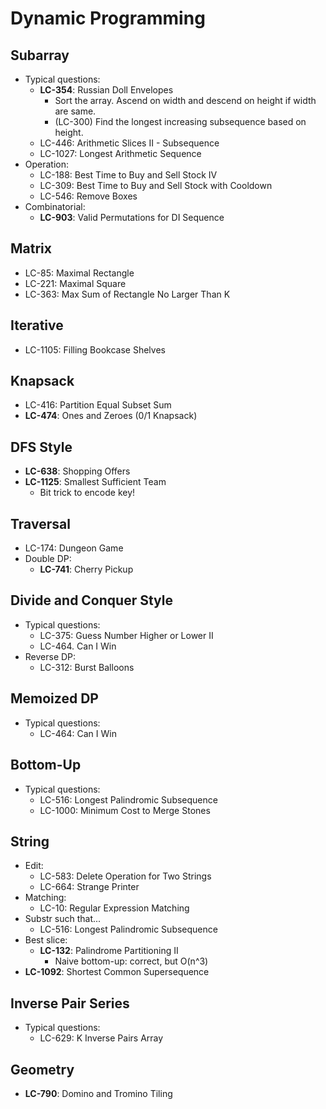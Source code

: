 # Dynamic Programming

## Subarray
- Typical questions:
	- **LC-354**: Russian Doll Envelopes
		- Sort the array. Ascend on width and descend on height if width are same.
		- (LC-300) Find the longest increasing subsequence based on height.
	- LC-446: Arithmetic Slices II - Subsequence
	- LC-1027: Longest Arithmetic Sequence
- Operation:
	- LC-188: Best Time to Buy and Sell Stock IV
	- LC-309: Best Time to Buy and Sell Stock with Cooldown
	- LC-546: Remove Boxes
- Combinatorial:
	- **LC-903**: Valid Permutations for DI Sequence

## Matrix
- LC-85: Maximal Rectangle
- LC-221: Maximal Square
- LC-363: Max Sum of Rectangle No Larger Than K

## Iterative
- LC-1105: Filling Bookcase Shelves

## Knapsack
- LC-416: Partition Equal Subset Sum
- **LC-474**: Ones and Zeroes (0/1 Knapsack)

## DFS Style
- **LC-638**: Shopping Offers
- **LC-1125**: Smallest Sufficient Team
	- Bit trick to encode key!

## Traversal
- LC-174: Dungeon Game
- Double DP:
	- **LC-741**: Cherry Pickup

## Divide and Conquer Style
- Typical questions:
	- LC-375: Guess Number Higher or Lower II
	- LC-464. Can I Win
- Reverse DP:
	- LC-312: Burst Balloons

## Memoized DP
- Typical questions:
	- LC-464: Can I Win

## Bottom-Up
- Typical questions:
    - LC-516: Longest Palindromic Subsequence
	- LC-1000: Minimum Cost to Merge Stones

## String
- Edit:
    - LC-583: Delete Operation for Two Strings
	- LC-664: Strange Printer
- Matching:
 	- LC-10: Regular Expression Matching
- Substr such that...
	- LC-516: Longest Palindromic Subsequence
- Best slice:
	- **LC-132**: Palindrome Partitioning II
		- Naive bottom-up: correct, but O(n^3)
- **LC-1092**: Shortest Common Supersequence

## Inverse Pair Series
- Typical questions:
	- LC-629: K Inverse Pairs Array

## Geometry
- **LC-790**: Domino and Tromino Tiling
